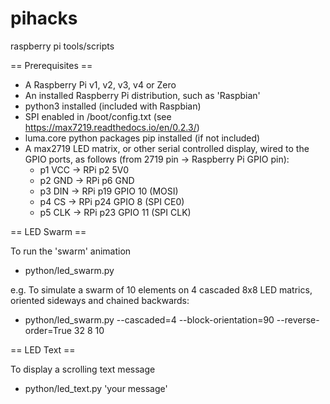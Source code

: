 # pihacks
raspberry pi tools/scripts


== Prerequisites ==

* A Raspberry Pi v1, v2, v3, v4 or Zero
* An installed Raspberry Pi distribution, such as 'Raspbian'
* python3 installed (included with Raspbian)
* SPI enabled in /boot/config.txt (see https://max7219.readthedocs.io/en/0.2.3/)
* luma.core python packages pip installed (if not included)
* A max2719 LED matrix, or other serial controlled display, wired to the GPIO ports, as follows (from 2719 pin -> Raspberry Pi GPIO pin):
  * p1 VCC -> RPi p2 5V0
  * p2 GND -> RPi p6 GND
  * p3 DIN -> RPi p19 GPIO 10 (MOSI)
  * p4 CS ->  RPi p24 GPIO 8 (SPI CE0)
  * p5 CLK -> RPi p23 GPIO 11 (SPI CLK)


== LED Swarm ==

To run the 'swarm' animation

* python/led_swarm.py

e.g. To simulate a swarm of 10 elements on 4 cascaded 8x8 LED matrics, oriented sideways and chained backwards:

* python/led_swarm.py --cascaded=4 --block-orientation=90 --reverse-order=True 32 8 10


== LED Text ==

To display a scrolling text message

* python/led_text.py 'your message'

